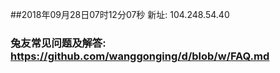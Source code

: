 ##2018年09月28日07时12分07秒 新址: 104.248.54.40
### 兔友常见问题及解答: https://github.com/wanggonging/d/blob/w/FAQ.md

